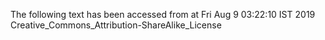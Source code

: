 The following text has been accessed from at Fri Aug 9 03:22:10 IST 2019
Creative_Commons_Attribution-ShareAlike_License
